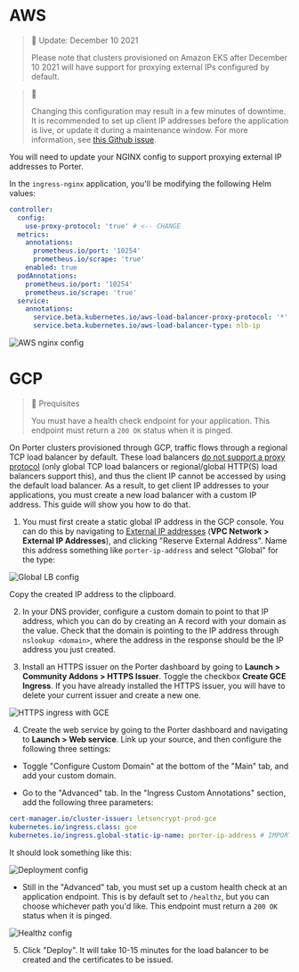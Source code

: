 # AWS

> 🚧 Update: December 10 2021
>
> Please note that clusters provisioned on Amazon EKS after December 10 2021 will have support for proxying external IPs configured by default.

> 🚧
> 
> Changing this configuration may result in a few minutes of downtime. It is recommended to set up client IP addresses before the application is live, or update it during a maintenance window. For more information, see [this Github issue](https://github.com/porter-dev/porter/issues/632#issuecomment-832939982).
 
You will need to update your NGINX config to support proxying external IP addresses to Porter.

In the `ingress-nginx` application, you'll be modifying the following Helm values:

```yaml
controller:
  config:
    use-proxy-protocol: 'true' # <-- CHANGE
  metrics:
    annotations:
      prometheus.io/port: '10254'
      prometheus.io/scrape: 'true'
    enabled: true
  podAnnotations:
    prometheus.io/port: '10254'
    prometheus.io/scrape: 'true'
  service:
    annotations:
      service.beta.kubernetes.io/aws-load-balancer-proxy-protocol: '*'  # <-- CHANGE
      service.beta.kubernetes.io/aws-load-balancer-type: nlb-ip
```

![AWS nginx config](https://files.readme.io/26d96cf-Screen_Shot_2021-05-11_at_10.08.32_AM.png "Screen Shot 2021-05-11 at 10.08.32 AM.png")

# GCP 

> 🚧 Prequisites
> 
> You must have a health check endpoint for your application. This endpoint must return a `200 OK` status when it is pinged.

On Porter clusters provisioned through GCP, traffic flows through a regional TCP load balancer by default. These load balancers [do not support a proxy protocol](https://kubernetes.github.io/ingress-nginx/deploy/#gce-gke) (only global TCP load balancers or regional/global HTTP(S) load balancers support this), and thus the client IP cannot be accessed by using the default load balancer. As a result, to get client IP addresses to your applications, you must create a new load balancer with a custom IP address. This guide will show you how to do that. 

1. You must first create a static global IP address in the GCP console. You can do this by navigating to [External IP addresses](https://console.cloud.google.com/networking/addresses/list) (**VPC Network > External IP Addresses**), and clicking "Reserve External Address". Name this address something like `porter-ip-address` and select "Global" for the type:

![Global LB config](https://files.readme.io/5e56940-Screen_Shot_2021-05-10_at_2.25.04_PM.png "Screen Shot 2021-05-10 at 2.25.04 PM.png")

Copy the created IP address to the clipboard. 

2. In your DNS provider, configure a custom domain to point to that IP address, which you can do by creating an A record with your domain as the value. Check that the domain is pointing to the IP address through `nslookup <domain>`, where the address in the response should be the IP address you just created. 

3. Install an HTTPS issuer on the Porter dashboard by going to **Launch > Community Addons > HTTPS Issuer**. Toggle the checkbox **Create GCE Ingress**. If you have already installed the HTTPS issuer, you will have to delete your current issuer and create a new one. 

![HTTPS ingress with GCE](https://files.readme.io/a58e975-Screen_Shot_2021-05-10_at_4.12.27_PM.png "Screen Shot 2021-05-10 at 4.12.27 PM.png")

4. Create the web service by going to the Porter dashboard and navigating to **Launch > Web service**. Link up your source, and then configure the following three settings:

- Toggle "Configure Custom Domain" at the bottom of the "Main" tab, and add your custom domain. 

- Go to the "Advanced" tab. In the "Ingress Custom Annotations" section, add the following three parameters:

```yaml
cert-manager.io/cluster-issuer: letsencrypt-prod-gce
kubernetes.io/ingress.class: gce
kubernetes.io/ingress.global-static-ip-name: porter-ip-address # IMPORTANT: replace this with the name of your static ip address!
```

It should look something like this:

![Deployment config](https://files.readme.io/acdf9c2-Screen_Shot_2021-05-10_at_4.24.01_PM.png "Screen Shot 2021-05-10 at 4.24.01 PM.png")

- Still in the "Advanced" tab, you must set up a custom health check at an application endpoint. This is by default set to `/healthz`, but you can choose whichever path you'd like. This endpoint must return a `200 OK` status when it is pinged. 

![Healthz config](https://files.readme.io/9b5432a-Screen_Shot_2021-05-10_at_4.24.13_PM.png "Screen Shot 2021-05-10 at 4.24.13 PM.png")

5. Click "Deploy". It will take 10-15 minutes for the load balancer to be created and the certificates to be issued.
